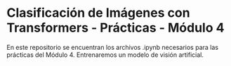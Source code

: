 # Clasificación de Imágenes con Transformers - Prácticas - Módulo 4
En este repositorio se encuentran los archivos .ipynb necesarios para las prácticas del Módulo 4. Entrenaremos un modelo de visión artificial.
